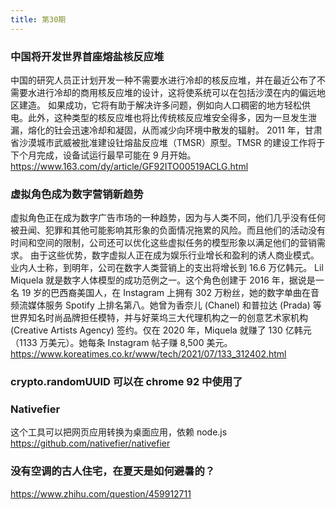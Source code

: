 ```yaml
---
title: 第30期
---
```


### 中国将开发世界首座熔盐核反应堆

中国的研究人员正计划开发一种不需要水进行冷却的核反应堆，并在最近公布了不需要水进行冷却的商用核反应堆的设计，这将使系统可以在包括沙漠在内的偏远地区建造。
如果成功，它将有助于解决许多问题，例如向人口稠密的地方轻松供电。此外，这种类型的核反应堆也将比传统核反应堆安全得多，因为一旦发生泄漏，熔化的钍会迅速冷却和凝固，从而减少向环境中散发的辐射。
2011 年，甘肃省沙漠城市武威被批准建设钍熔盐反应堆（TMSR）原型。TMSR 的建设工作将于下个月完成，设备试运行最早可能在 9 月开始。
https://www.163.com/dy/article/GF92ITO00519ACLG.html

### 虚拟角色成为数字营销新趋势

虚拟角色正在成为数字广告市场的一种趋势，因为与人类不同，他们几乎没有任何被丑闻、犯罪和其他可能影响其形象的负面情况拖累的风险。而且他们的活动没有时间和空间的限制，公司还可以优化这些虚拟任务的模型形象以满足他们的营销需求。
由于这些优势，数字虚拟人正在成为娱乐行业增长和盈利的诱人商业模式。业内人士称，到明年，公司在数字人类营销上的支出将增长到 16.6 万亿韩元。
Lil Miquela 就是数字人体模型的成功范例之一。这个角色创建于 2016 年，据说是一名 19 岁的巴西裔美国人，在 Instagram 上拥有 302 万粉丝，她的数字单曲在音频流媒体服务 Spotify 上排名第八。她曾为香奈儿 (Chanel) 和普拉达 (Prada) 等世界知名时尚品牌担任模特，并与好莱坞三大代理机构之一的创意艺术家机构 (Creative Artists Agency) 签约。仅在 2020 年，Miquela 就赚了 130 亿韩元（1133 万美元）。她每条 Instagram 帖子赚 8,500 美元。
https://www.koreatimes.co.kr/www/tech/2021/07/133_312402.html

### crypto.randomUUID 可以在 chrome 92 中使用了

### Nativefier

这个工具可以把网页应用转换为桌面应用，依赖 node.js
https://github.com/nativefier/nativefier

### 没有空调的古人住宅，在夏天是如何避暑的？

https://www.zhihu.com/question/459912711
